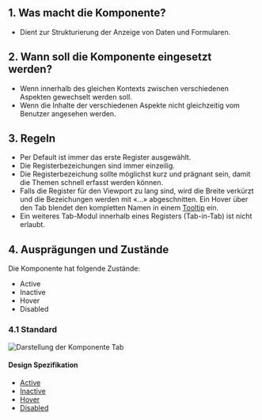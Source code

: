 ## 1. Was macht die Komponente?
* Dient zur Strukturierung der Anzeige von Daten und Formularen.


## 2. Wann soll die Komponente eingesetzt werden?
* Wenn innerhalb des gleichen Kontexts zwischen verschiedenen Aspekten gewechselt werden soll.
* Wenn die Inhalte der verschiedenen Aspekte nicht gleichzeitig vom Benutzer angesehen werden.


## 3. Regeln
* Per Default ist immer das erste Register ausgewählt.
* Die Registerbezeichungen sind immer einzeilig.
* Die Registerbezeichung sollte möglichst kurz und prägnant sein, damit die Themen schnell erfasst werden können.
* Falls die Register für den Viewport zu lang sind, wird die Breite verkürzt und die Bezeichungen werden mit «...» abgeschnitten. Ein Hover über den Tab blendet den kompletten Namen in einem [Tooltip](https://digital.sbb.ch/de/webapps/components/tooltip) ein.
* Ein weiteres Tab-Modul innerhalb eines Registers (Tab-in-Tab) ist nicht erlaubt.


## 4. Ausprägungen und Zustände 
Die Komponente hat folgende Zustände:
* Active
* Inactive
* Hover
* Disabled

### 4.1 Standard
![Darstellung der Komponente Tab](https://raw.githubusercontent.com/sbb-design-systems/sbb-design-system/master/webapp/components/tab/images/tab_default.png 'class: image')

#### Design Spezifikation
* [Active](https://sbb.invisionapp.com/d/main#/console/17140415/355318571/inspect)
* [Inactive](https://sbb.invisionapp.com/d/main#/console/17140415/355318572/inspect)
* [Hover](https://sbb.invisionapp.com/d/main#/console/17140415/355318573/inspect)
* [Disabled](https://sbb.invisionapp.com/d/main#/console/17140415/395669804/inspect)
